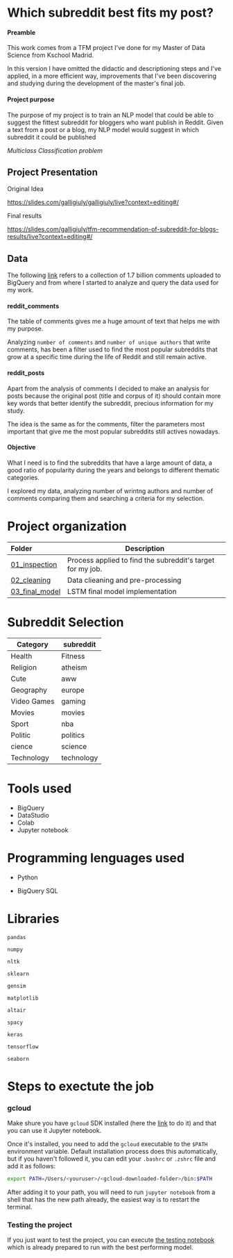 # Which subreddit best fits my post?

#### Preamble

This work comes from a TFM project I've done for my Master of Data Science from Kschool Madrid. 

In this version I have omitted the didactic and descriptioning steps and I've applied, in a more efficient way, improvements that I've been discovering and studying during the development of the master's final job.



#### Project purpose

The purpose of my project is to train an NLP model that could be able to suggest the fittest subreddit for bloggers who want publish in Reddit.
Given a text from a post or a blog, my NLP model would suggest in which subreddit it could be published

_Multiclass Classification problem_



## Project Presentation

Original Idea

https://slides.com/galligiuly/galligiuly/live?context=editing#/



Final results

https://slides.com/galligiuly/tfm-recommendation-of-subreddit-for-blogs-results/live?context=editing#/



## Data

The following [link](<https://console.cloud.google.com/bigquery?p=fh-bigquery%2F&project=reddit-254019&folder&organizationId>) refers to a collection of 1.7 billion comments uploaded to BigQuery and from where I started to analyze and query the data used for my work.

#### reddit_comments

The table of comments gives me a huge amount of text that helps me with my purpose. 

Analyzing `number of comments` and `number of unique authors` that write comments, has been a filter used to find the most popular subreddits that grow at a specific time during the life of Reddit and still remain active.

#### reddit_posts

Apart from the analysis of comments I decided to make an analysis for posts because the original post (title and corpus of it) should contain more key words that better identify the subreddit, precious information for my study.

The idea is the same as for the comments, filter the parameters most important that give me the most popular subreddits still actives nowadays.

#### Objective

What I need is to find the subreddits that have a large amount of data, a good ratio of popularity during the years and belongs to different thematic categories.

I explored my data, analyzing number of wrintng authors and number of comments comparing them and searching a criteria for my selection.

# Project organization

| Folder                                                       | Description                                                |
| :----------------------------------------------------------- | ---------------------------------------------------------- |
| [01_inspection](https://github.com/galligiuly/reddit_classifier/tree/master/01_inspection) | Process applied to find the subreddit's target for my job. |
| [02_cleaning](https://github.com/galligiuly/reddit_classifier/tree/master/02_cleaning) | Data clieaning and pre-processing                          |
| [03_final_model](https://github.com/galligiuly/reddit_classifier/tree/master/03_final_model) | LSTM final model implementation                            |

#### 

# Subreddit Selection

| Category    | subreddit  |
| ----------- | ---------- |
| Health      | Fitness    |
| Religion    | atheism    |
| Cute        | aww        |
| Geography   | europe     |
| Video Games | gaming     |
| Movies      | movies     |
| Sport       | nba        |
| Politic     | politics   |
| cience      | science    |
| Technology  | technology |





# Tools used

- BigQuery
- DataStudio
- Colab
- Jupyter notebook





# Programming lenguages used

- Python

- BigQuery SQL





# Libraries

`pandas`

`numpy`

`nltk`

`sklearn`

`gensim`

`matplotlib`

`altair`

`spacy`

`keras`

`tensorflow`

`seaborn`



# Steps to exectute the job

### gcloud 

Make shure you have `gcloud` SDK installed (here the [link](https://cloud.google.com/sdk/docs/quickstart-macos) to do it) and that you can use it Jupyter notebook.

Once it's installed, you need to add the `gcloud` executable to the `$PATH` environment variable.  Default installation process does this automatically, but if you haven't followed it, you can edit your `.bashrc` or `.zshrc` file and add it as follows:

```bash
export PATH=/Users/<youruser>/<gcloud-downloaded-folder>/bin:$PATH
```

After adding it to your path, you will need to run `jupyter notebook` from a shell that has the new path already, the easiest way is to restart the terminal.



### Testing the project

If you just want to test the project, you can execute [the testing notebook](https://github.com/galligiuly/reddit_classifier/blob/master/project_testing.ipynb) which is already prepared to run with the best performing model.